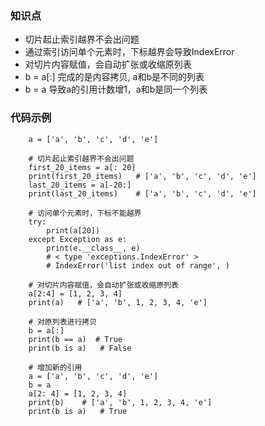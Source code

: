 ### 知识点
- 切片起止索引越界不会出问题
- 通过索引访问单个元素时，下标越界会导致IndexError
- 对切片内容赋值，会自动扩张或收缩原列表
- b = a[:] 完成的是内容拷贝, a和b是不同的列表
- b = a 导致a的引用计数增1，a和b是同一个列表


### 代码示例
```
    a = ['a', 'b', 'c', 'd', 'e']

    # 切片起止索引越界不会出问题
    first_20_items = a[: 20]
    print(first_20_items)   # ['a', 'b', 'c', 'd', 'e']
    last_20_items = a[-20:]
    print(last_20_items)    # ['a', 'b', 'c', 'd', 'e']

    # 访问单个元素时，下标不能越界
    try:
        print(a[20])
    except Exception as e:
        print(e.__class__, e)
        # < type 'exceptions.IndexError' >
        # IndexError('list index out of range', )

    # 对切片内容赋值，会自动扩张或收缩原列表
    a[2:4] = [1, 2, 3, 4]
    print(a)   # ['a', 'b', 1, 2, 3, 4, 'e']

    # 对原列表进行拷贝
    b = a[:]
    print(b == a)  # True
    print(b is a)   # False

    # 增加新的引用
    a = ['a', 'b', 'c', 'd', 'e']
    b = a
    a[2: 4] = [1, 2, 3, 4]
    print(b)    # ['a', 'b', 1, 2, 3, 4, 'e']
    print(b is a)   # True
```

